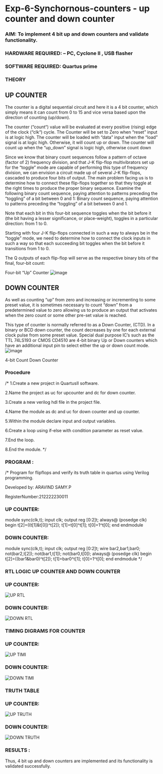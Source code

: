 # Exp-6-Synchornous-counters - up counter and down counter 
### AIM: To implement 4 bit up and down counters and validate  functionality.
### HARDWARE REQUIRED:  – PC, Cyclone II , USB flasher
### SOFTWARE REQUIRED:   Quartus prime
### THEORY 

## UP COUNTER 
The counter is a digital sequential circuit and here it is a 4 bit counter, which simply means it can count from 0 to 15 and vice versa based upon the direction of counting (up/down). 

The counter (“count“) value will be evaluated at every positive (rising) edge of the clock (“clk“) cycle.
The Counter will be set to Zero when “reset” input is at logic high.
The counter will be loaded with “data” input when the “load” signal is at logic high. Otherwise, it will count up or down.
The counter will count up when the “up_down” signal is logic high, otherwise count down

Since we know that binary count sequences follow a pattern of octave (factor of 2) frequency division, and that J-K flip-flop multivibrators set up for the “toggle” mode are capable of performing this type of frequency division, we can envision a circuit made up of several J-K flip-flops, cascaded to produce four bits of output.
The main problem facing us is to determine how to connect these flip-flops together so that they toggle at the right times to produce the proper binary sequence.
Examine the following binary count sequence, paying attention to patterns preceding the “toggling” of a bit between 0 and 1:
Binary count sequence, paying attention to patterns preceding the “toggling” of a bit between 0 and 1.

Note that each bit in this four-bit sequence toggles when the bit before it (the bit having a lesser significance, or place-weight), toggles in a particular direction: from 1 to 0.



 
 

Starting with four J-K flip-flops connected in such a way to always be in the “toggle” mode, we need to determine how to connect the clock inputs in such a way so that each succeeding bit toggles when the bit before it transitions from 1 to 0.

The Q outputs of each flip-flop will serve as the respective binary bits of the final, four-bit count:

 
 

Four-bit “Up” Counter
![image](https://user-images.githubusercontent.com/36288975/169644758-b2f4339d-9532-40c5-af40-8f4f8c942e2c.png)



## DOWN COUNTER 

As well as counting “up” from zero and increasing or incrementing to some preset value, it is sometimes necessary to count “down” from a predetermined value to zero allowing us to produce an output that activates when the zero count or some other pre-set value is reached.

This type of counter is normally referred to as a Down Counter, (CTD). In a binary or BCD down counter, the count decreases by one for each external clock pulse from some preset value. Special dual purpose IC’s such as the TTL 74LS193 or CMOS CD4510 are 4-bit binary Up or Down counters which have an additional input pin to select either the up or down count mode.
![image](https://user-images.githubusercontent.com/36288975/169644844-1a14e123-7228-4ed8-81a9-eb937dff4ac8.png)


4-bit Count Down Counter
### Procedure
/* 
1.Create a new project in QuartusII software.

2.Name the project as uc for upcounter and dc for down counter.

3.Create a new verilog hdl file in the project file.

4.Name the module as dc and uc for down counter and up counter.

5.Within the module declare input and output variables.

6.Create a loop using if-else with condition parameter as reset value.

7.End the loop.

8.End the module.
*/



### PROGRAM :
/*
Program for flipflops  and verify its truth table in quartus using Verilog programming.

Developed by: ARAVIND SAMY.P

RegisterNumber:212222230011

### UP COUNTER:

module sync(clk,t);
input clk;
output reg [0:2]t;
always@ (posedge clk)
begin
t[2]=((t[1]&t[0])^t[2]);
t[1]=t[0]^t[1];
t[0]=1^t[0];
end
endmodule

### DOWN COUNTER:
module sync(clk,t);
input clk;
output reg [0:2]t;
wire bar2,bar1,bar0;
not(bar2,t[2]);
not(bar1,t[1]);
not(bar0,t[0]);
always@ (posedge clk)
begin
t[2]=((bar1&bar0)^t[2]);
t[1]=bar0^t[1];
t[0]=1^t[0];
end
endmodule
*/

### RTL LOGIC UP COUNTER AND DOWN COUNTER  
### UP COUNTER:

![UP RTL](https://github.com/Aravindsamy04/Exp-7-Synchornous-counters-/assets/113497037/8eb088cc-f63c-4b0b-92b2-b6a47d8978e8)

### DOWN COUNTER:


![DOWN RTL](https://github.com/Aravindsamy04/Exp-7-Synchornous-counters-/assets/113497037/d9df028e-1f07-4352-8be8-17220d0cbbc6)



### TIMING DIGRAMS FOR COUNTER  
### UP COUNTER:
![UP TIMI](https://github.com/Aravindsamy04/Exp-7-Synchornous-counters-/assets/113497037/6bce420b-0dff-4b9d-94e4-88ae4637da51)


### DOWN COUNTER:

![DOWN TIMI](https://github.com/Aravindsamy04/Exp-7-Synchornous-counters-/assets/113497037/88f57263-f995-46de-9ebb-4d5ef8bc9ab8)



### TRUTH TABLE 
### UP COUNTER:
![UP TRUTH](https://github.com/Aravindsamy04/Exp-7-Synchornous-counters-/assets/113497037/bcf6e401-a332-4af5-99b4-916971c91b33)


### DOWN COUNTER:


![DOWN TRUTH](https://github.com/Aravindsamy04/Exp-7-Synchornous-counters-/assets/113497037/32d17096-25e7-4b30-a2cf-f7318e423fb0)


### RESULTS :
Thus, 4 bit up and down counters are implemented and its functionality is validated successfully.


